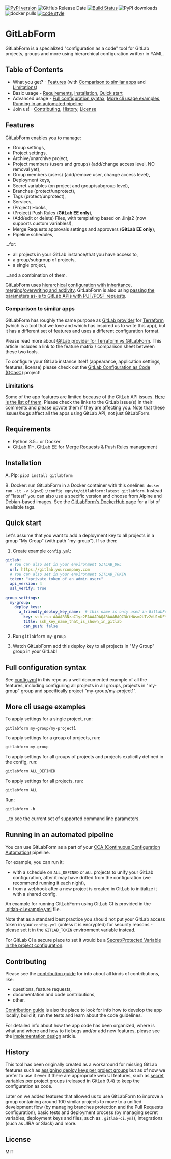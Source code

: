[![PyPI version](https://badge.fury.io/py/gitlabform.svg)](https://badge.fury.io/py/gitlabform)
![GitHub Release Date](https://img.shields.io/github/release-date/egnyte/gitlabform)
[![Build Status](https://travis-ci.com/egnyte/gitlabform.svg?branch=master)](https://travis-ci.com/egnyte/gitlabform)
![PyPI downloads](https://img.shields.io/pypi/dm/gitlabform?label=PyPI%20Downloads)
![docker pulls](https://img.shields.io/docker/pulls/egnyte/gitlabform)
[![code style](https://img.shields.io/badge/code%20style-black-000000.svg)](https://github.com/psf/black)

# GitLabForm

GitLabForm is a specialized "configuration as a code" tool for GitLab projects, groups and more
using hierarchical configuration written in YAML.

## Table of Contents

* What you get? - [Features](#features) (with [Comparison to similar apps](#comparison-to-similar-apps) and [Limitations](#limitations))
* Basic usage - [Requirements](#requirements), [Installation](#installation), [Quick start](#quick-start)
* Advanced usage - [Full configuration syntax](#full-configuration-syntax), [More cli usage examples](#more-cli-usage-examples), [Running in an automated pipeline](#running-in-an-automated-pipeline)
* Join us! - [Contributing](#contributing), [History](#history), [License](#license)

## Features

GitLabForm enables you to manage:

* Group settings,
* Project settings,
* Archive/unarchive project,
* Project members (users and groups) {add/change access level, NO removal yet},
* Group members (users) {add/remove user, change access level},
* Deployment keys,
* Secret variables (on project and group/subgroup level),
* Branches (protect/unprotect),
* Tags (protect/unprotect),
* Services,
* (Project) Hooks,
* (Project) Push Rules (**GitLab EE only**),
* (Add/edit or delete) Files, with templating based on Jinja2 (now supports custom variables!),
* Merge Requests approvals settings and approvers (**GitLab EE only**),
* Pipeline schedules,

...for:

* all projects in your GitLab instance/that you have access to,
* a group/subgroup of projects,
* a single project,

...and a combination of them.

GitLabForm uses [hierarchical configuration with inheritance, merging/overwriting and addivity](FEATURES_DESIGN.md#hierarchical-merged-and-overridable-configuration). GitLabForm is also
using [passing the parameters as-is to GitLab APIs with PUT/POST requests](FEATURES_DESIGN.md#raw-parameters-passing).

### Comparison to similar apps

GitLabForm has roughly the same purpose as [GitLab provider](https://www.terraform.io/docs/providers/gitlab/index.html)
for [Terraform](https://www.terraform.io/) (which is a tool that we love and which has inspired us to write this app),
but it has a different set of features and uses a different configuration format.

Please read more about [GitLab provider for Terraform vs GitLabForm](GT_VS_GLF.md). This article includes a link to the feature matrix / comparison sheet between these two tools.

To configure your GitLab instance itself (appearance, application settings, features, license) please check out
the [GitLab Configuration as Code (GCasC)](https://github.com/Roche/gitlab-configuration-as-code) project!

### Limitations

Some of the app features are limited because of the GitLab API issues. [Here is the list of them](https://github.com/egnyte/gitlabform/issues?q=is%3Aissue+is%3Aopen+label%3A%22gitlab+issue%22). Please check the links to the GitLab issue(s) in their comments and please upvote them if they are affecting you. Note that these issues/bugs affect all the apps using GitLab API, not just GitLabForm.

## Requirements

* Python 3.5+ or Docker
* GitLab 11+, GitLab EE for Merge Requests & Push Rules management

## Installation

A. Pip: `pip3 install gitlabform`

B. Docker: run GitLabForm in a Docker container with this oneliner:
`docker run -it -v $(pwd):/config egnyte/gitlabform:latest gitlabform`.
Instead of "latest" you can also use a specific version and choose from Alpine and Debian-based images.
See the [GitLabForm's DockerHub page](https://hub.docker.com/r/egnyte/gitlabform/tags) for a list of available tags.

## Quick start

Let's assume that you want to add a deployment key to all projects in a group "My Group" (with path "my-group").
If so then:

1. Create example `config.yml`:

```yaml
gitlab:
  # You can also set in your environment GITLAB_URL
  url: https://gitlab.yourcompany.com
  # You can also set in your environment GITLAB_TOKEN
  token: "<private token of an admin user>"
  api_version: 4
  ssl_verify: true

group_settings:
  my-group:
    deploy_keys:
      a_friendly_deploy_key_name:  # this name is only used in GitLabForm config
        key: ssh-rsa AAAAB3NzaC1yc2EAAAADAQABAAABAQC3WiHAsm2UTz2dU1vKFYUGfHI1p5fIv84BbtV/9jAKvZhVHDqMa07PgVtkttjvDC8bA1kezhOBKcO0KNzVoDp0ENq7WLxFyLFMQ9USf8LmOY70uV/l8Gpcn1ZT7zRBdEzUUgF/PjZukqVtuHqf9TCO8Ekvjag9XRfVNadKs25rbL60oqpIpEUqAbmQ4j6GFcfBBBPuVlKfidI6O039dAnDUsmeafwCOhEvQmF+N5Diauw3Mk+9TMKNlOWM+pO2DKxX9LLLWGVA9Dqr6dWY0eHjWKUmk2B1h1HYW+aUyoWX2TGsVX9DlNY7CKiQGsL5MRH9IXKMQ8cfMweKoEcwSSXJ
        title: ssh_key_name_that_is_shown_in_gitlab
        can_push: false
```

2. Run `gitlabform my-group`

3. Watch GitLabForm add this deploy key to all projects in "My Group" group in your GitLab!

## Full configuration syntax

See [config.yml](https://github.com/egnyte/gitlabform/blob/master/config.yml) in this repo as a well documented example
of all the features, including configuring all projects in all groups, projects in "my-group" group and specifically
project "my-group/my-project1".

## More cli usage examples

To apply settings for a single project, run:

```gitlabform my-group/my-project1```

To apply settings for a group of projects, run:

```gitlabform my-group```

To apply settings for all groups of projects and projects explicitly defined in the config, run:

```gitlabform ALL_DEFINED```

To apply settings for all projects, run:

```gitlabform ALL```


Run:

```gitlabform -h```

...to see the current set of supported command line parameters.

## Running in an automated pipeline

You can use GitLabForm as a part of your [CCA (Continuous Configuration Automation)](https://en.wikipedia.org/wiki/Continuous_configuration_automation) pipeline.

For example, you can run it:
* with a schedule on `ALL_DEFINED` or `ALL` projects to unify your GitLab configuration, after it may have drifted
from the configuration (we recommend running it each night),
* from a webhook after a new project is created in GitLab to initialize it with a shared config.

An example for running GitLabForm using GitLab CI is provided in the [.gitlab-ci.example.yml](.gitlab-ci.example.yml) 
file.

Note that as a standard best practice you should not put your GitLab access token in your `config.yml` (unless it is
encrypted) for security reasons - please set it in the `GITLAB_TOKEN` environment variable instead.

For GitLab CI a secure place to set it would be a [Secret/Protected Variable in the project configuration](https://docs.gitlab.com/ee/ci/variables/#via-the-ui).

## Contributing

Please see the [contribution guide](CONTRIBUTING.md) for info about all kinds of contributions, like:
* questions, feature requests,
* documentation and code contributions,
* other.

[Contribution guide](CONTRIBUTING.md) is also the place to look for info how to develop the app locally,
build it, run the tests and learn about the code guidelines.


For detailed info about how the app code has been organized, where is what and where and how to fix bugs and/or
add new features, please see the [implementation design](IMPLEMENTATION_DESIGN.md) article.

## History

This tool has been originally created as a workaround for missing GitLab features such as [assigning deploy keys per project groups](https://gitlab.com/gitlab-org/gitlab-ce/issues/3890)
but as of now we prefer to use it ever if there are appropriate web UI features, such as [secret variables per project groups](https://gitlab.com/gitlab-org/gitlab-ce/issues/12729)
(released in GitLab 9.4) to keep the configuration as code.

Later on we added features that allowed us to use GitLabForm to improve a group containing around 100 similar projects
to move to a unified development flow (by managing branches protection and the Pull Requests configuration),
basic tests and deployment process (by managing secret variables, deployment keys and files, such as `.gitlab-ci.yml`),
integrations (such as JIRA or Slack) and more.

## License

MIT

